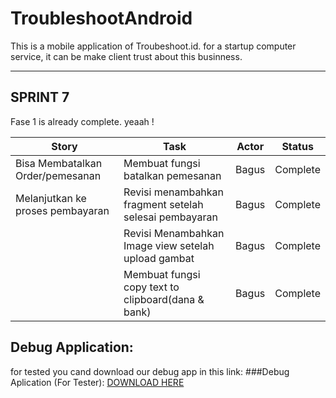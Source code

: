 # TroubleshootAndroid
This is a mobile application of Troubeshoot.id.
for a startup computer service, it can be make client trust about this businness.

<hr>

## SPRINT 7
Fase 1 is already complete. yeaah !

| Story         | Task                             | Actor | Status   |
|---------------|----------------------------------|-------|----------|
| Bisa Membatalkan Order/pemesanan | Membuat fungsi batalkan pemesanan        | Bagus | Complete |
| Melanjutkan ke proses pembayaran        | Revisi menambahkan fragment setelah selesai pembayaran | Bagus | Complete |
|               | Revisi Menambahkan Image view setelah upload gambat     | Bagus | Complete |
|               | Membuat fungsi copy text to clipboard(dana & bank)   | Bagus | Complete |



## Debug Application:
for tested you cand download our debug app in this link:
###Debug Aplication (For Tester):
[DOWNLOAD HERE](https://drive.google.com/file/d/1sXkFDJ8xAq57hSua2y926RhHR0yPsgqs/view?usp=sharing)
